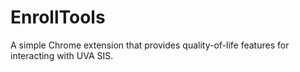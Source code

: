 # EnrollTools

A simple Chrome extension that provides quality-of-life features for interacting with UVA SIS.